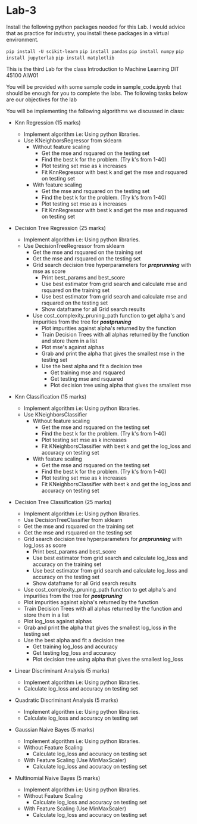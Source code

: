 # Lab-3
Install the following python packages needed for this Lab. I would advice that as practice for industry, you install these packages in a virtual environment.

`pip install -U scikit-learn` `pip install pandas` `pip install numpy` `pip install jupyterlab` `pip install matplotlib`

This is the third Lab for the class Introduction to Machine Learning DIT 45100 AIW01

You will be provided with some sample code in sample_code.ipynb that should be enough for you to complete the labs. The following tasks below are our objectives for the lab

You will be implementing the following algorithms we discussed in class:

- Knn Regression (15 marks)
  - Implement algorithm i.e: Using python libraries.
  - Use KNeighborsRegressor from sklearn
    - Without feature scaling
      - Get the mse and rsquared on the testing set
      - Find the best k for the problem. (Try k's from 1-40)
      - Plot testing set mse as k increases
      - Fit KnnRegressor with best k and get the mse and rsquared on testing set
    - With feature scaling
      - Get the mse and rsquared on the testing set 
      - Find the best k for the problem. (Try k's from 1-40)
      - Plot testing set mse as k increases
      - Fit KnnRegressor with best k and get the mse and rsquared on testing set
      
 - Decision Tree Regression (25 marks)
   - Implement algorithm i.e: Using python libraries.
   - Use DecisionTreeRegressor from sklearn
     - Get the mse and rsquared on the training set
     - Get the mse and rsquared on the testing set
     - Grid search decision tree hyperparameters for ***preprunning*** with mse as score
       - Print best_params and best_score
       - Use best estimator from grid search and calculate mse and rsquared on the training set
       - Use best estimator from grid search and calculate mse and rsquared on the testing set
       - Show dataframe for all Grid search results
     - Use cost_complexity_pruning_path function to get alpha's and impurities from the tree for ***postpruning***
       - Plot impurities against alpha's returned by the function
       - Train Decision Trees with all alphas returned by the function and store them in a list
       - Plot mse's against alphas
       - Grab and print the alpha that gives the smallest mse in the testing set
       - Use the best alpha and fit a decision tree
         - Get training mse and rsquared
         - Get testing mse and rsquared
         - Plot decision tree using alpha that gives the smallest mse
         
 - Knn Classification (15 marks)
   - Implement algorithm i.e: Using python libraries.
   - Use KNeighborsClassifier
     - Without feature scaling
       - Get the mse and rsquared on the testing set
       - Find the best k for the problem. (Try k's from 1-40)
       - Plot testing set mse as k increases
       - Fit KNeighborsClassifier with best k and get the log_loss and accuracy on testing set
     - With feature scaling
       - Get the mse and rsquared on the testing set 
       - Find the best k for the problem. (Try k's from 1-40)
       - Plot testing set mse as k increases
       - Fit KNeighborsClassifier with best k and get the log_loss and accuracy on testing set
       
- Decision Tree Classification (25 marks)
  - Implement algorithm i.e: Using python libraries.
  - Use DecisionTreeClassifier from sklearn
  - Get the mse and rsquared on the training set
  - Get the mse and rsquared on the testing set
  - Grid search decision tree hyperparameters for ***preprunning*** with log_loss as score
    - Print best_params and best_score
    - Use best estimator from grid search and calculate log_loss and accuracy on the training set
    - Use best estimator from grid search and calculate log_loss and accuracy on the testing set
    - Show dataframe for all Grid search results
  - Use cost_complexity_pruning_path function to get alpha's and impurities from the tree for ***postpruning***
   - Plot impurities against alpha's returned by the function
   - Train Decision Trees with all alphas returned by the function and store them in a list
   - Plot log_loss against alphas
   - Grab and print the alpha that gives the smallest log_loss in the testing set
   - Use the best alpha and fit a decision tree
     - Get training log_loss and accuracy
     - Get testing log_loss and accuracy
     - Plot decision tree using alpha that gives the smallest log_loss
     
 - Linear Discriminant Analysis (5 marks)
   - Implement algorithm i.e: Using python libraries.
   - Calculate log_loss and accuracy on testing set
   
 - Quadratic Discriminant Analysis (5 marks)
   - Implement algorithm i.e: Using python libraries.
   - Calculate log_loss and accuracy on testing set
   
 - Gaussian Naive Bayes (5 marks)
   - Implement algorithm i.e: Using python libraries.
   - Without Feature Scaling
     - Calculate log_loss and accuracy on testing set
   - With Feature Scaling (Use MinMaxScaler)
     - Calculate log_loss and accuracy on testing set
 
 - Multinomial Naive Bayes (5 marks)
   - Implement algorithm i.e: Using python libraries.
   - Without Feature Scaling
     - Calculate log_loss and accuracy on testing set
   - With Feature Scaling (Use MinMaxScaler)
     - Calculate log_loss and accuracy on testing set
         
        
